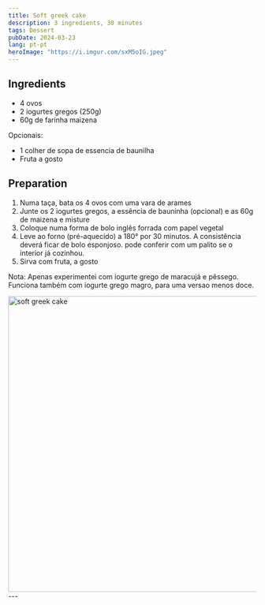 ```yaml
---
title: Soft greek cake
description: 3 ingredients, 30 minutes
tags: Dessert
pubDate: 2024-03-23
lang: pt-pt
heroImage: "https://i.imgur.com/sxM5oIG.jpeg"
---
```


## Ingredients

- 4 ovos
- 2 iogurtes gregos (250g)
- 60g de farinha maizena

Opcionais:
- 1 colher de sopa de essencia de baunilha
- Fruta a gosto


## Preparation

1. Numa taça, bata os 4 ovos com uma vara de arames
2. Junte os 2 iogurtes gregos, a essência de bauninha (opcional) e as 60g de maizena e misture
3. Coloque numa forma de bolo inglês forrada com papel vegetal
4. Leve ao forno (pré-aquecido) a 180° por 30 minutos. A consistência deverá ficar de bolo esponjoso. pode conferir com um palito se o interior já cozinhou.
5. Sirva com fruta, a gosto

Nota: Apenas experimentei com iogurte grego de maracujá e pêssego. Funciona também com iogurte grego magro, para uma versao menos doce.

<img src="https://i.imgur.com/sxM5oIG.jpeg" alt="soft greek cake" width="600">
---
